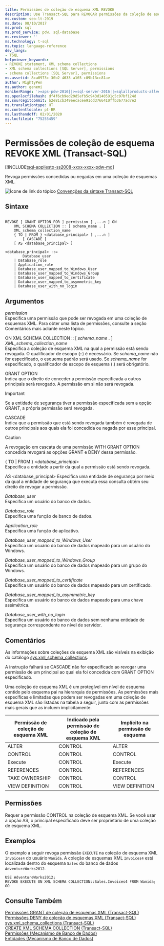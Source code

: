 ```yaml
---
title: Permissões de coleção de esquema XML REVOKE
description: Use Transact-SQL para REVOGAR permissões da coleção de esquemas XML.
ms.custom: seo-lt-2019
ms.date: 08/10/2017
ms.prod: sql
ms.prod_service: pdw, sql-database
ms.reviewer: ''
ms.technology: t-sql
ms.topic: language-reference
dev_langs:
- TSQL
helpviewer_keywords:
- REVOKE statement, XML schema collections
- XML schema collections [SQL Server], permissions
- schema collections [SQL Server], permissions
ms.assetid: 8ca0973c-30b2-4633-a165-c09b13cc81ae
author: MightyPen
ms.author: genemi
monikerRange: '>=aps-pdw-2016||>=sql-server-2016||=sqlallproducts-allversions||>=sql-server-linux-2017||=azuresqldb-mi-current'
ms.openlocfilehash: df4f6cb9ed29d5efb5c943d140591c5c97bf124d
ms.sourcegitcommit: b2e81cb349eecacee91cd3766410ffb3677ad7e2
ms.translationtype: HT
ms.contentlocale: pt-BR
ms.lasthandoff: 02/01/2020
ms.locfileid: "75255459"
---
```

# <a name="revoke-xml-schema-collection-permissions-transact-sql"></a>Permissões de coleção de esquema REVOKE XML (Transact-SQL)
[!INCLUDE[tsql-appliesto-ss2008-xxxx-xxxx-pdw-md](../../includes/tsql-appliesto-ss2008-xxxx-xxxx-pdw-md.md)]

  Revoga permissões concedidas ou negadas em uma coleção de esquemas XML.  
  
 ![Ícone de link do tópico](../../database-engine/configure-windows/media/topic-link.gif "Ícone de link do tópico") [Convenções da sintaxe Transact-SQL](../../t-sql/language-elements/transact-sql-syntax-conventions-transact-sql.md)  
  
## <a name="syntax"></a>Sintaxe  
  
```  
  
REVOKE [ GRANT OPTION FOR ] permission [ ,...n ] ON   
    XML SCHEMA COLLECTION :: [ schema_name . ]  
    XML_schema_collection_name  
    { TO | FROM } <database_principal> [ ,...n ]  
        [ CASCADE ]  
    [ AS <database_principal> ]   
  
<database_principal> ::=   
        Database_user   
    | Database_role   
    | Application_role   
    | Database_user_mapped_to_Windows_User   
    | Database_user_mapped_to_Windows_Group   
    | Database_user_mapped_to_certificate   
    | Database_user_mapped_to_asymmetric_key   
    | Database_user_with_no_login   
```  
  
## <a name="arguments"></a>Argumentos  
 *permission*  
 Especifica uma permissão que pode ser revogada em uma coleção de esquemas XML. Para obter uma lista de permissões, consulte a seção Comentários mais adiante neste tópico.  
  
 ON XML SCHEMA COLLECTION :: [ _schema_name_ **.** ] *XML_schema_collection_name*  
 Especifica a coleção de esquema XML na qual a permissão está sendo revogada. O qualificador de escopo (::) é necessário. Se *schema_name* não for especificado, o esquema padrão será usado. Se *schema_name* for especificado, o qualificador de escopo de esquema (.) será obrigatório.  
  
 GRANT OPTION  
 Indica que o direito de conceder a permissão especificada a outros principais será revogado. A permissão em si não será revogada.  
  
> [!IMPORTANT]  
>  Se a entidade de segurança tiver a permissão especificada sem a opção GRANT, a própria permissão será revogada.  
  
 CASCADE  
 Indica que a permissão que está sendo revogada também é revogada de outros principais aos quais ela foi concedida ou negada por esse principal.  
  
> [!CAUTION]  
>  A revogação em cascata de uma permissão WITH GRANT OPTION concedida revogará as opções GRANT e DENY dessa permissão.  
  
 { TO | FROM } \<*database_principal*>  
 Especifica a entidade a partir da qual a permissão está sendo revogada.  
  
 AS \<database_principal> Especifica uma entidade de segurança por meio da qual a entidade de segurança que executa essa consulta obtém seu direito de revogar a permissão.  
  
 *Database_user*  
 Especifica um usuário do banco de dados.  
  
 *Database_role*  
 Especifica uma função de banco de dados.  
  
 *Application_role*  
 Especifica uma função de aplicativo.  
  
 *Database_user_mapped_to_Windows_User*  
 Especifica um usuário do banco de dados mapeado para um usuário do Windows.  
  
 *Database_user_mapped_to_Windows_Group*  
 Especifica um usuário do banco de dados mapeado para um grupo do Windows.  
  
 *Database_user_mapped_to_certificate*  
 Especifica um usuário do banco de dados mapeado para um certificado.  
  
 *Database_user_mapped_to_asymmetric_key*  
 Especifica um usuário do banco de dados mapeado para uma chave assimétrica.  
  
 *Database_user_with_no_login*  
 Especifica um usuário do banco de dados sem nenhuma entidade de segurança correspondente no nível de servidor.  
  
## <a name="remarks"></a>Comentários  
 As informações sobre coleções de esquema XML são visíveis na exibição do catálogo [sys.xml_schema_collections](../../relational-databases/system-catalog-views/sys-xml-schema-collections-transact-sql.md).  
  
 A instrução falhará se CASCADE não for especificado ao revogar uma permissão de um principal ao qual ela foi concedida com GRANT OPTION especificado.  
  
 Uma coleção de esquema XML é um protegível em nível de esquema contido pelo esquema pai na hierarquia de permissões. As permissões mais específicas e limitadas que podem ser revogadas em uma coleção de esquema XML são listadas na tabela a seguir, junto com as permissões mais gerais que as incluem implicitamente.  
  
|Permissão de coleção de esquema XML|Indicado pela permissão de coleção de esquema XML|Implícito na permissão de esquema|  
|--------------------------------------|-------------------------------------------------|----------------------------------|  
|ALTER|CONTROL|ALTER|  
|CONTROL|CONTROL|CONTROL|  
|Execute|CONTROL|Execute|  
|REFERENCES|CONTROL|REFERENCES|  
|TAKE OWNERSHIP|CONTROL|CONTROL|  
|VIEW DEFINITION|CONTROL|VIEW DEFINITION|  
  
## <a name="permissions"></a>Permissões  
 Requer a permissão CONTROL na coleção de esquema XML. Se você usar a opção AS, o principal especificado deve ser proprietário de uma coleção de esquema XML.  
  
## <a name="examples"></a>Exemplos  
 O exemplo a seguir revoga permissão `EXECUTE` na coleção de esquema XML `Invoices4` do usuário `Wanida`. A coleção de esquemas XML `Invoices4` está localizada dentro do esquema `Sales` do banco de dados `AdventureWorks2012`.  
  
 ```
 USE AdventureWorks2012;  
 REVOKE EXECUTE ON XML SCHEMA COLLECTION::Sales.Invoices4 FROM Wanida;  
 GO
 ```  
  
## <a name="see-also"></a>Consulte Também  
 [Permissões GRANT de coleção de esquemas XML &#40;Transact-SQL&#41;](../../t-sql/statements/grant-xml-schema-collection-permissions-transact-sql.md)   
 [Permissões DENY de coleção de esquemas XML &#40;Transact-SQL&#41;](../../t-sql/statements/deny-xml-schema-collection-permissions-transact-sql.md)   
 [sys.xml_schema_collections &#40;Transact-SQL&#41;](../../relational-databases/system-catalog-views/sys-xml-schema-collections-transact-sql.md)   
 [CREATE XML SCHEMA COLLECTION &#40;Transact-SQL&#41;](../../t-sql/statements/create-xml-schema-collection-transact-sql.md)   
 [Permissões &#40;Mecanismo de Banco de Dados&#41;](../../relational-databases/security/permissions-database-engine.md)   
 [Entidades &#40;Mecanismo de Banco de Dados&#41;](../../relational-databases/security/authentication-access/principals-database-engine.md)  
  
  

